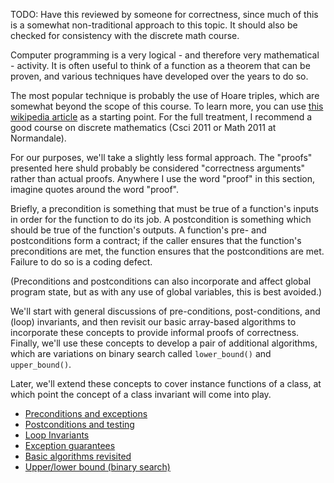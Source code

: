TODO: Have this reviewed by someone for correctness,
since much of this is a somewhat non-traditional
approach to this topic.
It should also be checked for consistency
with the discrete math course.

Computer programming is a very logical - and therefore very mathematical - activity.
It is often useful to think of a function as a theorem that can be proven,
and various techniques have developed over the years to do so.

The most popular technique is probably the use of Hoare triples,
which are somewhat beyond the scope of this course.
To learn more, you can use [this wikipedia article](https://en.wikipedia.org/wiki/Hoare_logic)
as a starting point.
For the full treatment,
I recommend a good course on discrete mathematics (Csci 2011 or Math 2011 at Normandale).

For our purposes, we'll take a slightly less formal approach.
The "proofs" presented here shuld probably be considered
"correctness arguments" rather than actual proofs.
Anywhere I use the word "proof" in this section,
imagine quotes around the word "proof".

Briefly, a precondition is something
that must be true of a function's inputs
in order for the function to do its job.
A postcondition is something which should be
true of the function's outputs.
A function's pre- and postconditions
form a contract; if the caller ensures
that the function's preconditions are met,
the function ensures that the postconditions
are met.  Failure to do so is a coding defect.

(Preconditions and postconditions
can also incorporate and affect global
program state, but as with any use of global
variables, this is best avoided.)

We'll start with general discussions
of pre-conditions, post-conditions,
and (loop) invariants,
and then revisit our basic array-based algorithms to incorporate
these concepts to provide informal proofs of correctness.
Finally, we'll use these concepts to develop a pair of
additional algorithms, which are variations on binary search
called `lower_bound()` and `upper_bound()`.

Later, we'll extend these concepts to cover instance functions
of a class, at which point the concept of a class invariant
will come into play.

* [Preconditions and exceptions](Preconditions.md)
* [Postconditions and testing](Postconditions.md)
* [Loop Invariants](Invariants.md)
* [Exception guarantees](Exception-guarantees.md)
* [Basic algorithms revisited](Basic-algorithms-proofs.md)
* [Upper/lower bound (binary search)](Lower-upper-bound.md)
